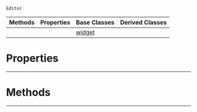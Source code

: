  `Editor`

|Methods|Properties|Base Classes|Derived Classes|
|---|---|---|---|
| | |[widget](https://github.com/PlasmaEngine/PlasmaDocs/blob/master/code_reference/class_reference/widget.markdown)| |


 #  Properties


---  
 #  Methods


---  
 

 